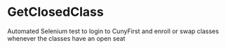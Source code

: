 # GetClosedClass
Automated Selenium test to login to CunyFirst and enroll or swap classes whenever the classes have an open seat
